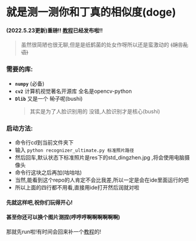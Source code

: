 # 就是测一测你和丁真的相似度(doge)


#### (2022.5.23更新)重磅!! [教程](Tutorial.md "能看到我,说明你眼睛很尖的啦www")已经发布啦!!


> 虽然很简陋也很无聊,但是是纸鹤菌的处女作呀所以还是蛮激动的  ~~(胡言乱语)~~


### 需要的库:
- **`numpy`** (必备)
- **`cv2`** 计算机视觉著名开源库 全名是opencv-python
- **`Dlib`** 又是一个 ~~轮子~~呢(bushi) 
    > 其实是为了人脸识别用的
    > 没错,人脸识别才是核心(bushi)

### 启动方法:
- 命令行cd到当前文件夹下
- 输入 `python recognizer_ultimate.py 标准照片路径`
- 然后回车,默认状态下标准照片是res下的std_dingzhen.jpg ,将会使用电脑摄像头
- 命令行这块之后再加(咕咕咕)
- 当然,能看到这个repo的人肯定不会比我差,所以一定是会在ide里面运行的吧
- 所以上面的四行都不用看,直接用ide打开然后润就对啦
  

#### 先就这样吧,祝你们玩得开心!
#### 甚至你还可以换个图片测捏(哼哼哼啊啊啊啊啊啊)

那就先run啦!有时间会回来补一个[教程](Tutorial.md "偷偷更新的教程,不会发现不了吧www")的!
